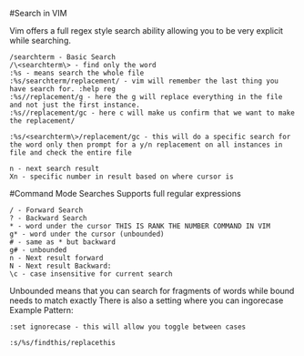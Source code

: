 #Search in VIM

Vim offers a full regex style search ability allowing you to be very explicit while searching.



```
/searchterm - Basic Search
/\<searchterm\> - find only the word
:%s - means search the whole file
:%s/searchterm/replacement/ - vim will remember the last thing you have search for. :help reg
:%s//replacement/g - here the g will replace everything in the file and not just the first instance.
:%s//replacement/gc - here c will make us confirm that we want to make the replacement/

:%s/<searchterm\>/replacement/gc - this will do a specific search for the word only then prompt for a y/n replacement on all instances in file and check the entire file

n - next search result
Xn - specific number in result based on where cursor is
```
#Command Mode Searches
Supports full regular expressions
```
/ - Forward Search
? - Backward Search
* - word under the cursor THIS IS RANK THE NUMBER COMMAND IN VIM
g* - word under the cursor (unbounded)
# - same as * but backward
g# - unbounded
n - Next result forward
N - Next result Backward:
\c - case insensitive for current search

```
Unbounded means that you can search for fragments of words while bound needs to match exactly
There is also a setting where you can ingorecase 
Example Pattern:
```
:set ignorecase - this will allow you toggle between cases

:s/%s/findthis/replacethis

```
